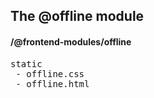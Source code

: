 ## The @offline module
#### /@frontend-modules/offline
<pre>
static
 - offline.css
 - offline.html
</pre>

